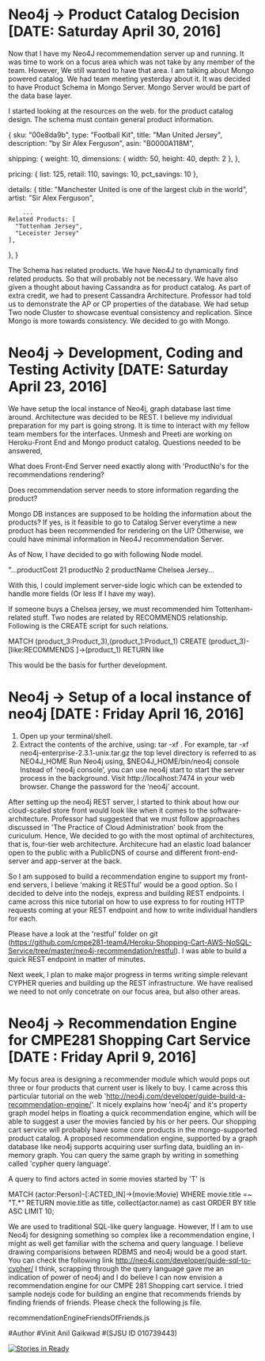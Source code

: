 # Neo4j -> Product Catalog Decision                                   [DATE: Saturday April 30, 2016]

Now that I have my Neo4J recommemendation server up and running. It was time to work on a focus area which was not take by any member of the team. However, We still wanted to have that area. I am talking about Mongo powered catalog. We had team meeting yesterday about it. It was decided to have Product Schema in Mongo Server. Mongo Server would be part of the data base layer.

I started looking at the resources on the web. for the product catalog design. The schema must contain general product information. 


{
  sku: "00e8da9b",
  type: "Football Kit",
  title: "Man United Jersey",
  description: "by Sir Alex Ferguson",
  asin: "B0000A118M",

  shipping: {
    weight: 10,
    dimensions: {
      width: 50,
      height: 40,
      depth: 2
    },
  },

  pricing: {
    list: 125,
    retail: 110,
    savings: 10,
    pct_savings: 10
  },

  details: {
    title: "Manchester United is one of the largest club in the world",
    artist: "Sir Alex Ferguson",
   
        ...
    Related Products: [
      "Tottenham Jersey",
      "Leceister Jersey"
    ],
  },
}


The Schema has related products. We have Neo4J to dynamically find related products. So that will probably not be necessary. We have also given a thought about having Cassandra as for product catalog. As part of extra credit, we had to present Cassandra Architecture. Professor had told us to demonstrate the AP or CP properties of the database. We had setup Two node Cluster to showcase eventual consistency and replication. Since Mongo is more towards consistency. We decided to go with Mongo.



# Neo4j -> Development, Coding and Testing Activity [DATE: Saturday April 23, 2016]

We have setup the local instance of Neo4j, graph database last time around. Architecture was decided to be REST. I believe my individual preparation for my part is going strong. It is time to interact with my fellow team members for the interfaces. Unmesh and Preeti are working on Heroku-Front End and Mongo product catalog. Questions needed to be answered,

What does Front-End Server need exactly along with 'ProductNo's for the recommendations rendering?

Does recommendation server needs to store information regarding the product?

Mongo DB instances are supposed to be holding the information about the products? If yes, is it feasible to go to Catalog Server everytime a new product has been recommended for rendering on the UI? Otherwise, we could have minimal information in Neo4J recommendation Server.

As of Now, I have decided to go with following Node model.

"...productCost	21
productNo	2
productName	Chelsea Jersey...

With this, I could implement server-side logic which can be extended to handle more fields (Or less If I have my way).

If someone buys a Chelsea jersey, we must recommended him Tottenham-related stuff. Two nodes are related by RECOMMENDS relationship. Following is the CREATE script for such relations.

MATCH (product_3:Product_3),(product_1:Product_1)
CREATE (product_3)-[like:RECOMMENDS ]->(product_1)
RETURN like

This would be the basis for further development. 


# Neo4j -> Setup of a local instance of neo4j [DATE : Friday April 16, 2016]
1. Open up your terminal/shell.
2. Extract the contents of the archive, using:
tar -xf <filecode>.
For example,
tar -xf neo4j-enterprise-2.3.1-unix.tar.gz 
the top level directory is referred to as NEO4J_HOME
Run Neo4j using,
$NEO4J_HOME/bin/neo4j console
Instead of ‘neo4j console’, you can use neo4j start to start the server process in the background.
Visit http://localhost:7474 in your web browser.
Change the password for the ‘neo4j’ account.

After setting up the neo4j REST server, I started to think about how our cloud-scaled store front would look like when it comes to the software-architecture. Professor had suggested that we must follow approaches discussed in 'The Practice of Cloud Administration' book from the curiculum. Hence, We decided to go with the most optimal of architectures, that is, four-tier web architecture. Architecure had an elastic load balancer open to the public with a PublicDNS of course and different front-end-server and app-server at the back.

So I am supposed to build a recommendation engine to support my front-end servers, I believe 'making it RESTful' would be a good option. So I decided to delve into the nodejs, express and building REST endpoints. I came across this nice tutorial on how to use express to for routing HTTP requests coming at your REST endpoint and how to write individual handlers for each.

Please have a look at the 'restful' folder on git (https://github.com/cmpe281-team4/Heroku-Shopping-Cart-AWS-NoSQL-Service/tree/master/neo4j-recommendation/restful). I was able to build a quick REST endpoint in matter of minutes. 

Next week, I plan to make major progress in terms writing simple relevant CYPHER queries and building up the REST infrastructure. We have realised we need to not only concetrate on our focus area, but also other areas.







# Neo4j -> Recommendation Engine for CMPE281 Shopping Cart Service [DATE : Friday April 9, 2016]

My focus area is designing a recommender module which would pops out three or four products that current user is likely to buy. I came across this particular tutorial on the web  'http://neo4j.com/developer/guide-build-a-recommendation-engine/'. It nicely explains how 'neo4j' and it's property graph model helps in floating a quick recommendation engine, which will be able to suggest a user the movies fancied by his or her peers. Our shopping cart service will probably have some core products in the mongo-supported product catalog. A proposed recommendation engine, supported by a graph database like neo4j supports acquiring user surfing data, buidling an in-memory graph. You can query the same graph by writing in something called 'cypher query language'. 

A query to find actors acted in some movies started by 'T' is  

MATCH (actor:Person)-[:ACTED_IN]->(movie:Movie) 
WHERE movie.title =~ "T.*" 
RETURN movie.title as title, collect(actor.name) as cast 
ORDER BY title ASC LIMIT 10; 

We are used to traditional SQL-like query language. However, If I am to use Neo4j for designing something so complex like a recommendation engine, I might as well get familiar with the schema and query language. I believe drawing comparisions between RDBMS and neo4j would be a good start. You can check the following link 
http://neo4j.com/developer/guide-sql-to-cypher/ 
I think, scrapping through the query language gave me an indication of power of neo4j and I do believe I can now envision a recommendation engine for our CMPE 281 Shopping cart service. I tried sample nodejs code for building an engine that recommends friends by finding friends of friends. Please check the following js file. 

recommendationEngineFriendsOfFriends.js 
   




   
   
#Author
#Vinit Anil Gaikwad
#(SJSU ID 010739443)




[![Stories in Ready](https://badge.waffle.io/jagrutipatil/Heroku-Shopping-Cart-AWS-NoSQL-Service.png?label=ready&title=Ready)](http://waffle.io/jagrutipatil/Heroku-Shopping-Cart-AWS-NoSQL-Service)
